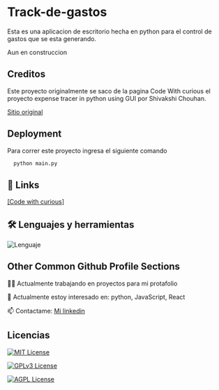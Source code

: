 
# Track-de-gastos

Esta es una aplicacion de escritorio hecha en python para el control de gastos que se esta generando.

Aun en construccion

## Creditos
Este proyecto originalmente se saco de la pagina Code With curious el proyecto expense tracer in python using GUI
por Shivakshi Chouhan.

[Sitio original](https://codewithcurious.com/)


## Deployment

Para correr este proyecto ingresa el siguiente comando

```bash
  python main.py
```

## 🔗 Links

[[Code with curious]](https://codewithcurious.com/projects/expense-tracer-in-python-using/)
## 🛠 Lenguajes y herramientas
![Lenguaje](https://img.shields.io/badge/Lenguaje-Python-blue)
## Other Common Github Profile Sections
👩‍💻 Actualmente trabajando en proyectos para mi protafolio

🧠 Actualmente estoy interesado en: python, JavaScript, React

📫 Contactame: [Mi linkedin](www.linkedin.com/in/samuel-salcedo-lucero-8a26041b8)

## Licencias

[![MIT License](https://img.shields.io/badge/License-MIT-green.svg)](https://choosealicense.com/licenses/mit/)

[![GPLv3 License](https://img.shields.io/badge/License-GPL%20v3-yellow.svg)](https://opensource.org/licenses/)

[![AGPL License](https://img.shields.io/badge/license-AGPL-blue.svg)](http://www.gnu.org/licenses/agpl-3.0)

